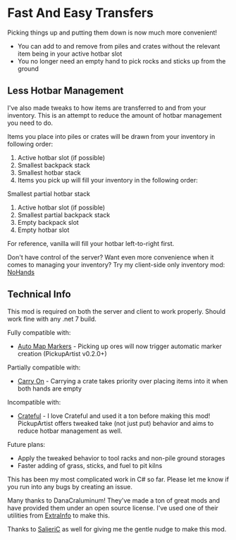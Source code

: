 # Fast And Easy Transfers

Picking things up and putting them down is now much more convenient!
* You can add to and remove from piles and crates without the relevant item being in your active hotbar slot
* You no longer need an empty hand to pick rocks and sticks up from the ground

## Less Hotbar Management

I've also made tweaks to how items are transferred to and from your inventory. This is an attempt to reduce the amount of hotbar management you need to do.

Items you place into piles or crates will be drawn from your inventory in following order:

1. Active hotbar slot (if possible)
1. Smallest backpack stack
1. Smallest hotbar stack
1. Items you pick up will fill your inventory in the following order:

Smallest partial hotbar stack
1. Active hotbar slot (if possible)
1. Smallest partial backpack stack
1. Empty backpack slot
1. Empty hotbar slot

For reference, vanilla will fill your hotbar left-to-right first.

Don't have control of the server? Want even more convenience when it comes to managing your inventory? Try my client-side only inventory mod: [NoHands](https://github.com/mass8326/vintagestory-nohands)

## Technical Info

This mod is required on both the server and client to work properly. Should work fine with any .net 7 build.

Fully compatible with:
* [Auto Map Markers](https://mods.vintagestory.at/show/mod/797) - Picking up ores will now trigger automatic marker creation (PickupArtist v0.2.0+)

Partially compatible with:
* [Carry On](https://mods.vintagestory.at/carryon) - Carrying a crate takes priority over placing items into it when both hands are empty

Incompatible with:
* [Crateful](https://mods.vintagestory.at/crateful) - I love Crateful and used it a ton before making this mod! PickupArtist offers tweaked take (not just put) behavior and aims to reduce hotbar management as well.

Future plans:

* Apply the tweaked behavior to tool racks and non-pile ground storages
* Faster adding of grass, sticks, and fuel to pit kilns

This has been my most complicated work in C# so far. Please let me know if you run into any bugs by creating an issue.

Many thanks to DanaCraluminum! They've made a ton of great mods and have provided them under an open source license. I've used one of their utilities from [ExtraInfo](https://github.com/Craluminum-Mods/ExtraInfo) to make this.

Thanks to [SalieriC](https://github.com/mass8326/vintagestory-nohands/issues/1) as well for giving me the gentle nudge to make this mod.
